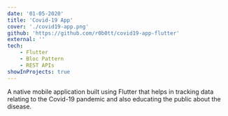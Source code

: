 ```yaml
---
date: '01-05-2020'
title: 'Covid-19 App'
cover: './covid19-app.png'
github: 'https://github.com/r0b0tt/covid19-app-flutter'
external: ''
tech:
    - Flutter
    - Bloc Pattern
    - REST APIs
showInProjects: true
---
```


A native mobile application built using Flutter that helps in tracking data relating to the Covid-19 pandemic and also educating the public about the disease.
